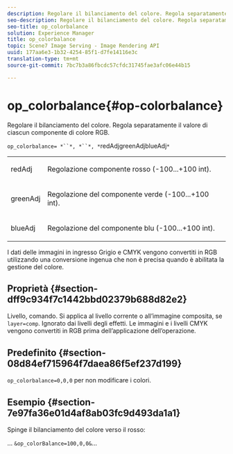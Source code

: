 ```yaml
---
description: Regolare il bilanciamento del colore. Regola separatamente il valore di ciascun componente di colore RGB.
seo-description: Regolare il bilanciamento del colore. Regola separatamente il valore di ciascun componente di colore RGB.
seo-title: op_colorbalance
solution: Experience Manager
title: op_colorbalance
topic: Scene7 Image Serving - Image Rendering API
uuid: 177aa6e3-1b32-4254-85f1-d7fe14116e3c
translation-type: tm+mt
source-git-commit: 7bc7b3a86fbcdc57cfdc31745fae3afc06e44b15

---
```



# op_colorbalance{#op-colorbalance}

Regolare il bilanciamento del colore. Regola separatamente il valore di ciascun componente di colore RGB.

`op_colorbalance= *``*, *``*, *`redAdjgreenAdjblueAdj`*`

<table id="simpletable_BBDAA6FE9A0E48E3BD8304BDED776713"> 
 <tr class="strow"> 
  <td class="stentry"> <p><span class="varname"> redAdj</span> </p></td> 
  <td class="stentry"> <p>Regolazione componente rosso (-100...+100 int). </p></td> 
 </tr> 
 <tr class="strow"> 
  <td class="stentry"> <p><span class="varname"> greenAdj</span> </p></td> 
  <td class="stentry"> <p>Regolazione del componente verde (-100...+100 int). </p></td> 
 </tr> 
 <tr class="strow"> 
  <td class="stentry"> <p><span class="varname"> blueAdj</span> </p></td> 
  <td class="stentry"> <p>Regolazione del componente blu (-100...+100 int). </p></td> 
 </tr> 
</table>

I dati delle immagini in ingresso Grigio e CMYK vengono convertiti in RGB utilizzando una conversione ingenua che non è precisa quando è abilitata la gestione del colore.

## Proprietà {#section-dff9c934f7c1442bbd02379b688d82e2}

Livello, comando. Si applica al livello corrente o all’immagine composita, se `layer=comp`. Ignorato dai livelli degli effetti. Le immagini e i livelli CMYK vengono convertiti in RGB prima dell’applicazione dell’operazione.

## Predefinito {#section-08d84ef715964f7daea86f5ef237d199}

`op_colorbalance=0,0,0` per non modificare i colori.

## Esempio {#section-7e97fa36e01d4af8ab03fc9d493da1a1}

Spinge il bilanciamento del colore verso il rosso:

… `&op_colorBalance=100,0,0&`…
